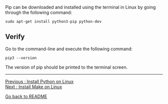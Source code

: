 Pip can be downloaded and installed using the terminal in Linux by going through the following command:

`sudo apt-get install python3-pip python-dev` 

## Verify

Go to the command-line and execute the following command: 

`pip3 --version`  
 
The version of pip should be printed to the terminal screen.  


___________________________

[Previous : Install Python on Linux](https://github.com/HeatherAn/installations-instructions/blob/main/Install-Python-on-Linux.md)  
[Next     : Install Make on Linux](https://github.com/HeatherAn/installations-instructions/blob/main/Install-Make-on-Linux.md)

[Go back to README](https://github.com/HeatherAn/installations-instructions/blob/main/README.md)
